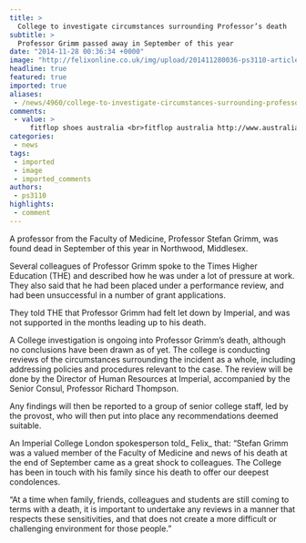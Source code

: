 ```yaml
---
title: >
  College to investigate circumstances surrounding Professor’s death
subtitle: >
  Professor Grimm passed away in September of this year
date: "2014-11-28 00:36:34 +0000"
image: "http://felixonline.co.uk/img/upload/201411280036-ps3110-article-0-02676b1e0000044d-782_468x371.jpg"
headline: true
featured: true
imported: true
aliases:
 - /news/4960/college-to-investigate-circumstances-surrounding-professors-death
comments:
 - value: >
     fitflop shoes australia <br>fitflop australia http://www.australiafitflops.com/,new fit flops <br>fitflops online sale http://fitflopsau.blogspot.com/,where to buy fitflops <br>fitflops australia outlet http://australiafitflops.blogspot.com/,buy fitflops <br>fitflops australia clearance http://fitflopsau.blogspot.com/,discount birkenstock <br>birkenstock sydney http://birkenstockaustraliamalls.com/,birkenstock outlet online <br>birkenstock discount http://birkenstockaustralia.blogspot.com/,louboutin pointed toe canada <br>christian louboutin shoes outlet http://canadachristianlouboutinoutlet.blogspot.com/,christian louboutin prices <br>christian louboutin shoes outlet http://canadachristianlouboutinoutlet.blogspot.com/,louboutin boots canada <br>christian louboutin online outlet http://canadachristianlouboutinoutlet.blogspot.com/,christian louboutin peep toes shoes <br>christian louboutin online store http://christianlouboutincanadaoutlet.blogspot.com/,christian louboutin sneakers canada <br>christian louboutin shoes online http://canadachri
categories:
 - news
tags:
 - imported
 - image
 - imported_comments
authors:
 - ps3110
highlights:
 - comment
---
```


A professor from the Faculty of Medicine, Professor Stefan Grimm, was found dead in September of this year in Northwood, Middlesex.

Several colleagues of Professor Grimm spoke to the Times Higher Education (THE) and described how he was under a lot of pressure at work. They also said that he had been placed under a performance review, and had been unsuccessful in a number of grant applications.

They told THE that Professor Grimm had felt let down by Imperial, and was not supported in the months leading up to his death.

A College investigation is ongoing into Professor Grimm’s death, although no conclusions have been drawn as of yet. The college is conducting reviews of the circumstances surrounding the incident as a whole, including addressing policies and procedures relevant to the case. The review will be done by the Director of Human Resources at Imperial, accompanied by the Senior Consul, Professor Richard Thompson.

Any findings will then be reported to a group of senior college staff, led by the provost, who will then put into place any recommendations deemed suitable.

An Imperial College London spokesperson told_ Felix_ that: “Stefan Grimm was a valued member of the Faculty of Medicine and news of his death at the end of September came as a great shock to colleagues. The College has been in touch with his family since his death to offer our deepest condolences.

“At a time when family, friends, colleagues and students are still coming to terms with a death, it is important to undertake any reviews in a manner that respects these sensitivities, and that does not create a more difficult or challenging environment for those people.”
